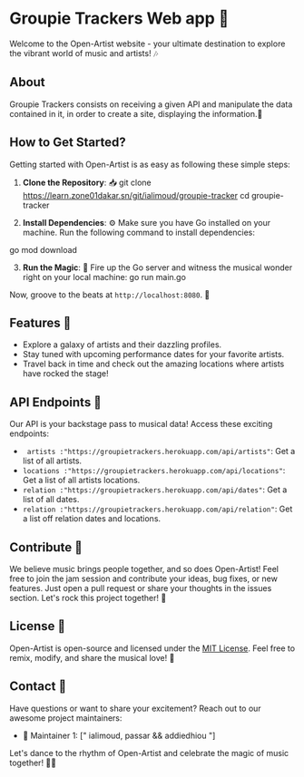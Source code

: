 # Groupie Trackers Web app 🎵


Welcome to the Open-Artist website - your ultimate destination to explore the vibrant world of music and artists! 🎶

## About

Groupie Trackers consists on receiving a given API and manipulate the data contained in it, in order to create a site, displaying the information.🌟

## How to Get Started?

Getting started with Open-Artist is as easy as following these simple steps:

1. **Clone the Repository**: 📥
git clone https://learn.zone01dakar.sn/git/ialimoud/groupie-tracker
cd groupie-tracker


2. **Install Dependencies**: ⚙️
Make sure you have Go installed on your machine. Run the following command to install dependencies:

go mod download

3. **Run the Magic**: 🎩
Fire up the Go server and witness the musical wonder right on your local machine:
go run main.go

Now, groove to the beats at `http://localhost:8080`. 🎉

## Features 🌟

- Explore a galaxy of artists and their dazzling profiles.
- Stay tuned with upcoming performance dates for your favorite artists.
- Travel back in time and check out the amazing locations where artists have rocked the stage!

## API Endpoints 🚀

Our API is your backstage pass to musical data! Access these exciting endpoints:

- `	artists	:"https://groupietrackers.herokuapp.com/api/artists"`: Get a list of all artists.
- `locations :"https://groupietrackers.herokuapp.com/api/locations"`: Get a list of all artists locations.
- `relation	:"https://groupietrackers.herokuapp.com/api/dates"`: Get a list of all dates.
- `relation	:"https://groupietrackers.herokuapp.com/api/relation"`: Get a list off relation dates and locations.

## Contribute 🤝

We believe music brings people together, and so does Open-Artist! Feel free to join the jam session and contribute your ideas, bug fixes, or new features. Just open a pull request or share your thoughts in the issues section. Let's rock this project together! 🎸

## License 📜

Open-Artist is open-source and licensed under the [MIT License](https://opensource.org/licenses/MIT). Feel free to remix, modify, and share the musical love! 🎵

## Contact 📧

Have questions or want to share your excitement? Reach out to our awesome project maintainers:

- 🎤 Maintainer 1: [" ialimoud, passar && addiedhiou "]


Let's dance to the rhythm of Open-Artist and celebrate the magic of music together! 🎉🎵